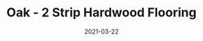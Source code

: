---
title: "Oak - 2 Strip Hardwood Flooring"
image_primary: "img/Junckers-2strip-Oak-harmony.jpg"
image_secondary: "img/Junckers-wooden-flooring-oak-BillundAirport13.jpg"
description: "Oak%20-%202%20Strip%20Hardwood%20Flooring%0A%0AOak%20is%20one%20of%20the%20most%20popular%20woods%20used%20for%20flooring.%0A%0AOak%20is%20a%20hardwood%20species%20which%20is%20characterised%20by%20being%20hard-wearing%20and%20therefore%20very%20suitable%20for%20flooring.%0A%0AA%20natural%20oak%20floor%A0has%20a%20warm%20and%20golden%20glow%2C%20an%20interesting%20grain%20structure%20and%20over%20time%20the%20natural%20ageing%20gives%20the%20wood%20an%20authentic%20appearance.%0A%0AOur%20Oak%20hardwood%20floor%20is%20also%20available%20as%20ships%20decking.%20The%20black%20neoprene%20strip%20placed%20between%20the%20boards%20adds%20a%20maritime%20look%20to%20the%20wooden%20floor.%A0%0A%0AGET%20FREE%20SAMPLE%20OR%20QUOTE"
designer: "Junckers"
tags: 
  - "Junckers"
  - "2 Strip Flooring"
href: "https://www.junckershardwood.com/wood-flooring/solid-hardwood-flooring/2-strip-wooden-flooring/product-page/oak-2-strip-hardwood-flooring"
category: "2 Strip Flooring"
subtitle: ""
manufacturer: "Junckers"
slug: "/manufacturers/junckers/2-strip-flooring/junckers-oak-2-strip-hardwood-flooring"
date: "2021-03-22"
---